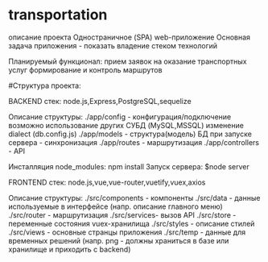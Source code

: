 # transportation
описание проекта
Одностраничное (SPA) web-приложение
Основная задача приложения - показать владение стеком технологий 

Планируемый функционал: прием заявок на оказание транспортных услуг
формирование и контроль маршрутов

#Структура проекта:


BACKEND
стек: node.js,Express,PostgreSQL,sequelize 

Описание структуры:
./app/config - конфигурация/подключение
   возможно использование других СУБД (MySQL,MSSQL) изменение dialect (db.config.js)
./app/models - структура(модель) БД
  при запуске сервера - синхронизация 
./app/routes - маршрутизация
./app/controllers - API

Инсталляция node_modules: npm install
Запуск сервера: $node server


FRONTEND
стек: node.js,vue,vue-router,vuetify,vuex,axios

Описание структуры:
./src/components - компоненты
./src/data    - данные используемые в интерфейсе (напр. описание главного меню)
./src/router  - маршрутизация
./src/services- вызов API
./src/store   - переменные состояния vuex-хранилища
./src/styles  - описание стилей
./src/views   - основные странцы приложения
./src/temp    - данные для временных решений (напр. png - должны храниться в базе или хранилище и приходить с backend)
